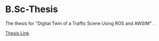 # B.Sc-Thesis
The thesis for "Digital Twin of a Traffic Scene Using ROS and AWSIM" .

[Thesis Link](https://github.com/rzninvo/B.Sc-Thesis/blob/main/RohamZendehdelNobari_BSc-Thesis.pdf)

